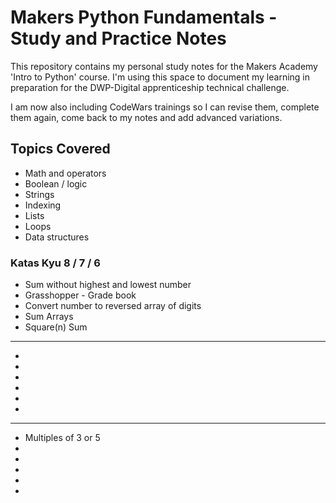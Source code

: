 # Makers Python Fundamentals - Study and Practice Notes

This repository contains my personal study notes for the Makers Academy 'Intro to Python' course. I'm using this space to document my learning in preparation for the DWP-Digital apprenticeship technical challenge.

I am now also including CodeWars trainings so I can revise them, complete them again, come back to my notes and add advanced variations.

## Topics Covered

* Math and operators
* Boolean / logic
* Strings
* Indexing
* Lists
* Loops
* Data structures

### Katas Kyu 8 / 7 / 6

* Sum without highest and lowest number
* Grasshopper - Grade book
* Convert number to reversed array of digits
* Sum Arrays
* Square(n) Sum
--------------------------------------------------
* 
* 
* 
* 
* 
*
---------------------------------------------------
* Multiples of 3 or 5
*
*
*
*
*
